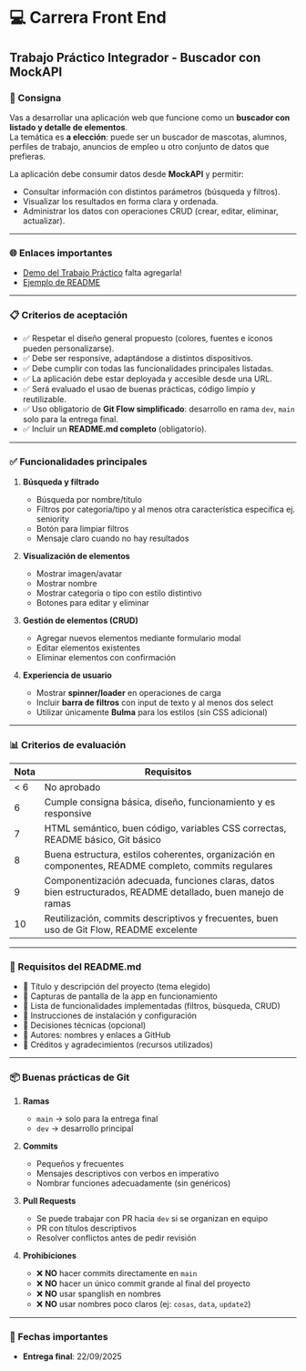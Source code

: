 # 💻 Carrera Front End

## Trabajo Práctico Integrador - Buscador con MockAPI

### 📝 Consigna

Vas a desarrollar una aplicación web que funcione como un **buscador con listado y detalle de elementos**.  
La temática es **a elección**: puede ser un buscador de mascotas, alumnos, perfiles de trabajo, anuncios de empleo u otro conjunto de datos que prefieras.

La aplicación debe consumir datos desde **MockAPI** y permitir:  
- Consultar información con distintos parámetros (búsqueda y filtros).  
- Visualizar los resultados en forma clara y ordenada.  
- Administrar los datos con operaciones CRUD (crear, editar, eliminar, actualizar).  

---

### 🌐 Enlaces importantes

- [Demo del Trabajo Práctico](https://example.com/demo) falta agregarla!
- [Ejemplo de README](https://github.com/cintyy73/comision-2501-03/blob/clase-17/filter_fixed.png)

---

### 📋 Criterios de aceptación

- ✅ Respetar el diseño general propuesto (colores, fuentes e íconos pueden personalizarse).  
- ✅ Debe ser responsive, adaptándose a distintos dispositivos.  
- ✅ Debe cumplir con todas las funcionalidades principales listadas.  
- ✅ La aplicación debe estar deployada y accesible desde una URL.
- ✅ Será evaluado el usao de buenas prácticas, código limpio y reutilizable.  
- ✅ Uso obligatorio de **Git Flow simplificado**: desarrollo en rama `dev`, `main` solo para la entrega final.  
- ✅ Incluir un **README.md completo** (obligatorio).  

---

### ✅ Funcionalidades principales

1. **Búsqueda y filtrado**  
   - Búsqueda por nombre/título  
   - Filtros por categoría/tipo y al menos otra característica específica ej. seniority 
   - Botón para limpiar filtros  
   - Mensaje claro cuando no hay resultados  

2. **Visualización de elementos**  
   - Mostrar imagen/avatar  
   - Mostrar nombre  
   - Mostrar categoría o tipo con estilo distintivo  
   - Botones para editar y eliminar  

3. **Gestión de elementos (CRUD)**  
   - Agregar nuevos elementos mediante formulario modal  
   - Editar elementos existentes  
   - Eliminar elementos con confirmación  

4. **Experiencia de usuario**  
   - Mostrar **spinner/loader** en operaciones de carga  
   - Incluir **barra de filtros** con input de texto y al menos dos select  
   - Utilizar únicamente **Bulma** para los estilos (sin CSS adicional)  

---

### 📊 Criterios de evaluación

| Nota | Requisitos |
|------|------------|
| < 6  | No aprobado |
| 6    | Cumple consigna básica, diseño, funcionamiento y es responsive |
| 7    | HTML semántico, buen código, variables CSS correctas, README básico, Git básico |
| 8    | Buena estructura, estilos coherentes, organización en componentes, README completo, commits regulares |
| 9    | Componentización adecuada, funciones claras, datos bien estructurados, README detallado, buen manejo de ramas |
| 10   | Reutilización, commits descriptivos y frecuentes, buen uso de Git Flow, README excelente |

---

### 📘 Requisitos del README.md

- 📌 Título y descripción del proyecto (tema elegido)  
- 📌 Capturas de pantalla de la app en funcionamiento  
- 📌 Lista de funcionalidades implementadas (filtros, búsqueda, CRUD)  
- 📌 Instrucciones de instalación y configuración  
- 📌 Decisiones técnicas (opcional)  
- 📌 Autores: nombres y enlaces a GitHub  
- 📌 Créditos y agradecimientos (recursos utilizados)  

---

### 📦 Buenas prácticas de Git

1. **Ramas**  
   - `main` → solo para la entrega final  
   - `dev` → desarrollo principal  

2. **Commits**  
   - Pequeños y frecuentes  
   - Mensajes descriptivos con verbos en imperativo  
   - Nombrar funciones adecuadamente (sin genéricos)  

3. **Pull Requests**  
   - Se puede trabajar con PR hacia `dev` si se organizan en equipo  
   - PR con títulos descriptivos  
   - Resolver conflictos antes de pedir revisión  

4. **Prohibiciones**  
   - ❌ **NO** hacer commits directamente en `main`  
   - ❌ **NO** hacer un único commit grande al final del proyecto  
   - ❌ **NO** usar spanglish en nombres  
   - ❌ **NO** usar nombres poco claros (ej: `cosas`, `data`, `update2`)  

---

### 📅 Fechas importantes

- **Entrega final**: 22/09/2025
